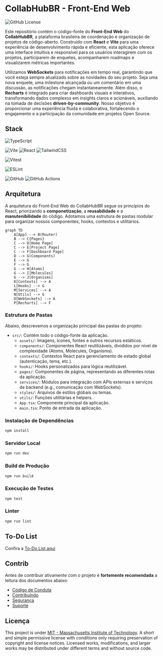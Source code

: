 # CollabHubBR - Front-End Web

![GitHub License](https://img.shields.io/github/license/CollabHubBR/frontend-web?labelColor=101010)

<!-- ![GitHub Actions Workflow Status](https://img.shields.io/github/actions/workflow/status/CollabHubBR/frontend-web/testing.yml?style=flat&labelColor=101010) -->

Este repositório contém o código-fonte do **Front-End Web** do **CollabHubBR**, a plataforma brasileira de coordenação e organização de projetos de código-aberto. Construído com **React** e **Vite** para uma experiência de desenvolvimento rápida e eficiente, esta aplicação oferece uma interface intuitiva e responsível para os usuários interagirem com os projetos, participarem de enquetes, acompanharem roadmaps e visualizarem métricas importantes.

Utilizamos **WebSockets** para notificações em tempo real, garantindo que você esteja sempre atualizado sobre as novidades do seu projeto. Seja uma nova enquete, uma milestone alcançada ou um comentário em uma discussão, as notificações chegam instantaneamente. Além disso, o **Recharts** é integrado para criar dashboards visuais e interativos, transformando dados complexos em insights claros e acionáveis, auxiliando na tomada de decisões **driven-by-community**. Nosso objetivo é proporcionar uma experiência fluida e colaborativa, fortalecendo o engajamento e a participação da comunidade em projetos Open Source.

## Stack

![TypeScript](https://img.shields.io/badge/TypeScript-007ACC.svg?style=for-the-badge&logo=TypeScript&logoColor=white)

![Vite](https://img.shields.io/badge/Vite-B73BFE?style=for-the-badge&logo=vite&logoColor=FFD62E)
![React](https://img.shields.io/badge/react-20232a.svg?style=for-the-badge&logo=react&logoColor=61DAFB)
![TailwindCSS](https://img.shields.io/badge/tailwindcss-38B2AC.svg?style=for-the-badge&logo=tailwind-css&logoColor=white)

![Vitest](https://img.shields.io/badge/Vitest-%236E9F18?style=for-the-badge&logo=Vitest&logoColor=%23fcd703)

<!-- ![Vercel](https://img.shields.io/badge/vercel-000000.svg?style=for-the-badge&logo=vercel&logoColor=white) -->
<!-- ![Netlify](https://img.shields.io/badge/netlify-000000.svg?style=for-the-badge&logo=netlify&logoColor=#00C7B7) -->

![ESLint](https://img.shields.io/badge/ESLint-4B3263?style=for-the-badge&logo=eslint&logoColor=white)

<!-- ![Babel](https://img.shields.io/badge/Babel-F9DC3e?style=for-the-badge&logo=babel&logoColor=black) -->

![GitHub](https://img.shields.io/badge/GitHub-fff?style=for-the-badge&logo=github&logoColor=181717)
![GitHub Actions](https://img.shields.io/badge/GitHub%20Actions-2088ff?style=for-the-badge&logo=github-actions&logoColor=fff)

## Arquitetura

A arquitetura do Front-End Web do CollabHubBR segue os princípios do React, priorizando a **componetização**, a **reusabilidade** e a **manutenibilidade** do código. Adotamos uma estrutura de pastas modular para organizar nossos componentes, hooks, contextos e utilitários.

```mermaid
graph TD
    A[App] --> B(Router)
    B --> C{Pages}
    C --> D[Home Page]
    C --> E[Project Page]
    C --> F[Dashboard Page]
    D --> G(Components)
    E --> G
    F --> G
    G --> H[Atoms]
    G --> I[Molecules]
    G --> J[Organisms]
    K[Contexts] --> A
    L[Hooks] --> G
    M[Services] --> A
    N[Utils] --> G
    O[WebSockets] --> A
    P[Recharts] --> F
```

### Estrutura de Pastas

Abaixo, descrevemos a organização principal das pastas do projeto:

-   `src/`: Contém todo o código-fonte da aplicação.
    -   `assets/`: Imagens, ícones, fontes e outros recursos estáticos.
    -   `components/`: Componentes React reutilizáveis, divididos por nível de complexidade (Atoms, Molecules, Organisms).
    -   `contexts/`: Contextos React para gerenciamento de estado global (autenticação, tema, etc.).
    -   `hooks/`: Hooks personalizados para lógica reutilizável.
    -   `pages/`: Componentes de página, representando as diferentes rotas da aplicação.
    -   `services/`: Módulos para integração com APIs externas e serviços de backend (e.g., comunicação com WebSockets).
    -   `styles/`: Arquivos de estilos globais ou temas.
    -   `utils/`: Funções utilitárias e helpers.
    -   `App.tsx`: Componente principal da aplicação.
    -   `main.tsx`: Ponto de entrada da aplicação.

### Instalação de Dependências

```bash
npm install
```

### Servidor Local

```bash
npm run dev
```

### Build de Produção

```bash
npm run build
```

### Execução de Testes

```bash
npm test
```

### Linter

```bash
npm run lint
```

## To-Do List

Confira a [To-Do List aqui](https://github.com/CollabHubBR/frontend-web/blob/main/.github/TODO.md)

## Contrib

Antes de contribuir ativamente com o projeto é **fortemente recomendada** a leitura dos documentos abaixo:

-   [Código de Conduta](https://github.com/CollabHubBR/.github/blob/main/CODE_OF_CONDUCT.md)
-   [Contribuindo](https://github.com/CollabHubBR/.github/blob/main/CONTRIBUTING.md)
-   [Segurança](https://github.com/CollabHubBR/.github/blob/main/SECURITY.md)
-   [Suporte](https://github.com/CollabHubBR/.github/blob/main/SUPPORT.md)

## Licença

This project is under [MIT - Massachusetts Institute of Technology](https://choosealicense.com/licenses/mit/). A short and simple permissive license with conditions only requiring preservation of copyright and license notices. Licensed works, modifications, and larger works may be distributed under different terms and without source code.
